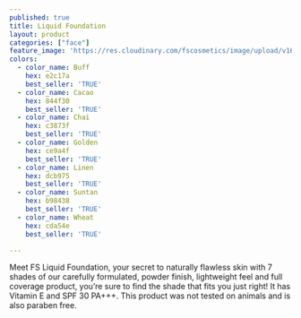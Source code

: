 ```yaml
---
published: true
title: Liquid Foundation
layout: product
categories: ["face"]
feature_image: 'https://res.cloudinary.com/fscosmetics/image/upload/v1620283681/liquid_foundation_ldlbmd.jpg'
colors:
  - color_name: Buff
    hex: e2c17a
    best_seller: 'TRUE'
  - color_name: Cacao
    hex: 844f30
    best_seller: 'TRUE'
  - color_name: Chai
    hex: c3873f
    best_seller: 'TRUE'
  - color_name: Golden
    hex: ce9a4f
    best_seller: 'TRUE'
  - color_name: Linen
    hex: dcb975
    best_seller: 'TRUE'
  - color_name: Suntan
    hex: b98438
    best_seller: 'TRUE'
  - color_name: Wheat
    hex: cda54e
    best_seller: 'TRUE'

---
```

Meet FS Liquid Foundation, your secret to naturally flawless skin with 7 shades of our carefully formulated, powder finish, lightweight feel and full coverage product, you’re sure to find the shade that fits you just right! It has Vitamin E and SPF 30 PA+++. This product was not tested on animals and is also paraben free.
